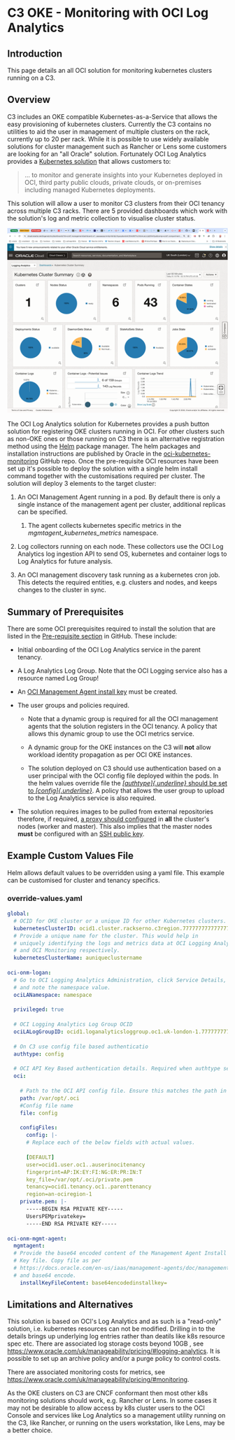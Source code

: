 # C3 OKE - Monitoring with OCI Log Analytics

## Introduction

This page details an all OCI solution for monitoring kubernetes clusters
running on a C3. 

## Overview

C3 includes an OKE compatible Kubernetes-as-a-Service that allows the
easy provisioning of kubernetes clusters. Currently the C3 contains no
utilities to aid the user in management of multiple clusters on the
rack, currently up to 20 per rack. While it is possible to use widely
available solutions for cluster management such as Rancher or Lens some
customers are looking for an \"all Oracle\" solution. Fortunately OCI
Log Analytics provides a [Kubernetes
solution](https://docs.oracle.com/en-us/iaas/logging-analytics/doc/kubernetes-solution.html)
that allows customers to:

>... to monitor and generate insights into your Kubernetes deployed in
OCI, third party public clouds, private clouds, or on-premises including
managed Kubernetes deployments.

This solution will allow a user to monitor C3 clusters from their OCI
tenancy across multiple C3 racks. There are 5 provided dashboards which
work with the solution\'s log and metric collection to visualise cluster
status.

![](LogAnalyticsDashboard.png)

The OCI Log Analytics solution for Kubernetes provides a push button
solution for registering OKE clusters running in OCI. For other clusters
such as non-OKE ones or those running on C3 there is an alternative
registration method using the [Helm](https://helm.sh/) package manager.
The helm packages and installation instructions are published by Oracle
in the
[oci-kubernetes-monitoring](https://github.com/oracle-quickstart/oci-kubernetes-monitoring/tree/main?tab=readme-ov-file)
GitHub repo. Once the pre-requisite OCI resources have been set up it\'s
possible to deploy the solution with a single helm install command
together with the customisations required per cluster. The solution will
deploy 3 elements to the target cluster: 

1.  An OCI Management Agent running in a pod. By default there is only a
    single instance of the management agent per cluster, additional
    replicas can be specified. 

    1.  The agent collects kubernetes specific metrics in the
        *mgmtagent_kubernetes_metrics* namespace.

2.  Log collectors running on each node. These collectors use the OCI
    Log Analytics log ingestion API to send OS, kubernetes and container
    logs to Log Analytics for future analysis.

3.  An OCI management discovery task running as a kubernetes cron job.
    This detects the required entities, e.g. clusters and nodes, and
    keeps changes to the cluster in sync.

## Summary of Prerequisites

There are some OCI prerequisites required to install the solution that
are listed in the [Pre-requisite
section](https://github.com/oracle-quickstart/oci-kubernetes-monitoring/tree/main?tab=readme-ov-file#pre-requisites)
in GitHub. These include: 

-   Initial onboarding of the OCI Log Analytics service in the parent
    tenancy. 

-   A Log Analytics Log Group. Note that the OCI Logging service also
    has a resource named Log Group! 

-   An [OCI Management Agent install
    key](https://docs.oracle.com/en-us/iaas/management-agents/doc/management-agents-administration-tasks.html#GUID-C841426A-2C32-4630-97B6-DF11F05D5712)
    must be created.

-   The user groups and policies required. 

    -   Note that a dynamic group is required for all the OCI management
        agents that the solution registers in the OCI tenancy. A policy
        that allows this dynamic group to use the OCI metrics service.

    -   A dynamic group for the OKE instances on the C3 will **not**
        allow workload identity propagation as per OCI OKE instances. 

    -   The solution deployed on C3 should use authentication based on a
        user principal with the OCI config file deployed within the
        pods. In the helm values override file the
        [*[authtype]{.underline}* should be set to
        *[config]{.underline}*](https://github.com/oracle-quickstart/oci-kubernetes-monitoring/blob/main/docs/FAQ.md#how-to-use-configfile-based-authz-user-principal-instead-of-default-authz-instance-principal-).
        A policy that allows the user group to upload to the Log
        Analytics service is also required.

-   The solution requires images to be pulled from external repositories
    therefore, if required, [a proxy should
    configured](https://docs.oracle.com/en-us/iaas/compute-cloud-at-customer/topics/oke/configuring-a-proxy.htm)
    in **all** the cluster\'s nodes (worker and master). This also
    implies that the master nodes **must** be configured with an [SSH
    public
    key](https://docs.oracle.com/en-us/iaas/compute-cloud-at-customer/topics/oke/creating-a-kubernetes-cluster.htm#:~:text=Your%20public%20SSH%20key.).

## Example Custom Values File

Helm allows default values to be overridden using a yaml file. This
example can be customised for cluster and tenancy specifics. 

### override-values.yaml ###

```yaml
global:
  # OCID for OKE cluster or a unique ID for other Kubernetes clusters. Use the ocid from C3.
  kubernetesClusterID: ocid1.cluster.rackserno.c3region.77777777777777777777777777777777777
  # Provide a unique name for the cluster. This would help in
  # uniquely identifying the logs and metrics data at OCI Logging Analytics
  # and OCI Monitoring respectively.
  kubernetesClusterName: auniqueclustername

oci-onm-logan:
  # Go to OCI Logging Analytics Administration, click Service Details,
  # and note the namespace value.
  ociLANamespace: namespace

  privileged: true

  # OCI Logging Analytics Log Group OCID
  ociLALogGroupID: ocid1.loganalyticsloggroup.oc1.uk-london-1.77777777777777777777777777777777777777

  # On C3 use config file based authenticatio
  authtype: config

  # OCI API Key Based authentication details. Required when authtype set to config
  oci:

    # Path to the OCI API config file. Ensure this matches the path in the config file below.
    path: /var/opt/.oci
    #Config file name
    file: config

    configFiles:
      config: |-
      # Replace each of the below fields with actual values.

      [DEFAULT]
      user=ocid1.user.oc1..auserinocitenancy
      fingerprint=AP:IK:EY:FI:NG:ER:PR:IN:T
      key_file=/var/opt/.oci/private.pem
      tenancy=ocid1.tenancy.oc1..parenttenancy
      region=an-ociregion-1
    private.pem: |-
      -----BEGIN RSA PRIVATE KEY-----
      UsersPEMprivatekey=
      -----END RSA PRIVATE KEY-----

oci-onm-mgmt-agent:
  mgmtagent:
  # Provide the base64 encoded content of the Management Agent Install
  # Key file. Copy file as per
  # https://docs.oracle.com/en-us/iaas/management-agents/doc/management-agents-administration-taskshtml#GUID-3101FB2F-D774-42CA-A461-A850F0A4087C
  # and base64 encode.
    installKeyFileContent: base64encodedinstallkey=
```

## Limitations and Alternatives

This solution is based on OCI\'s Log Analytics and as such is a
\"read-only\" solution, i.e. kubernetes resources can not be modified.
Drilling in to the details brings up underlying log entries rather
than deatils like k8s resource spec etc.
There are associated log storage costs beyond 10GB , see
<https://www.oracle.com/uk/manageability/pricing/#logging-analytics>. It is possible to set up an archive policy and/or a purge policy to control costs.

There are associated monitoring costs for metrics, see
<https://www.oracle.com/uk/manageability/pricing/#monitoring>.

As the OKE clusters on C3 are CNCF conformant then most other k8s
monitoring solutions should work, e.g. Rancher or Lens. In some cases it
may not be desirable to allow access by k8s cluster users to the OCI
Console and services like Log Analytics so a management utility running
on the C3, like Rancher, or running on the users workstation, like Lens,
may be a better choice.
